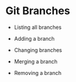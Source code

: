 # Git Branches

- Listing all branches

- Adding a branch

- Changing branches

- Merging a branch

- Removing a branch
